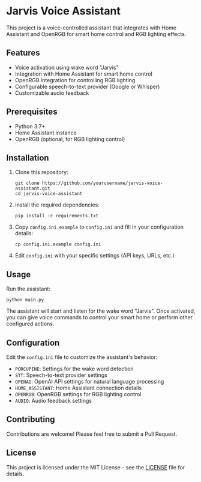 # Jarvis Voice Assistant

This project is a voice-controlled assistant that integrates with Home Assistant and OpenRGB for smart home control and RGB lighting effects.

## Features

- Voice activation using wake word "Jarvis"
- Integration with Home Assistant for smart home control
- OpenRGB integration for controlling RGB lighting
- Configurable speech-to-text provider (Google or Whisper)
- Customizable audio feedback

## Prerequisites

- Python 3.7+
- Home Assistant instance
- OpenRGB (optional, for RGB lighting control)

## Installation

1. Clone this repository:
   ```
   git clone https://github.com/yourusername/jarvis-voice-assistant.git
   cd jarvis-voice-assistant
   ```

2. Install the required dependencies:
   ```
   pip install -r requirements.txt
   ```

3. Copy `config.ini.example` to `config.ini` and fill in your configuration details:
   ```
   cp config.ini.example config.ini
   ```

4. Edit `config.ini` with your specific settings (API keys, URLs, etc.)

## Usage

Run the assistant:

```
python main.py
```

The assistant will start and listen for the wake word "Jarvis". Once activated, you can give voice commands to control your smart home or perform other configured actions.

## Configuration

Edit the `config.ini` file to customize the assistant's behavior:

- `PORCUPINE`: Settings for the wake word detection
- `STT`: Speech-to-text provider settings
- `OPENAI`: OpenAI API settings for natural language processing
- `HOME_ASSISTANT`: Home Assistant connection details
- `OPENRGB`: OpenRGB settings for RGB lighting control
- `AUDIO`: Audio feedback settings

## Contributing

Contributions are welcome! Please feel free to submit a Pull Request.

## License

This project is licensed under the MIT License - see the [LICENSE](LICENSE) file for details.
